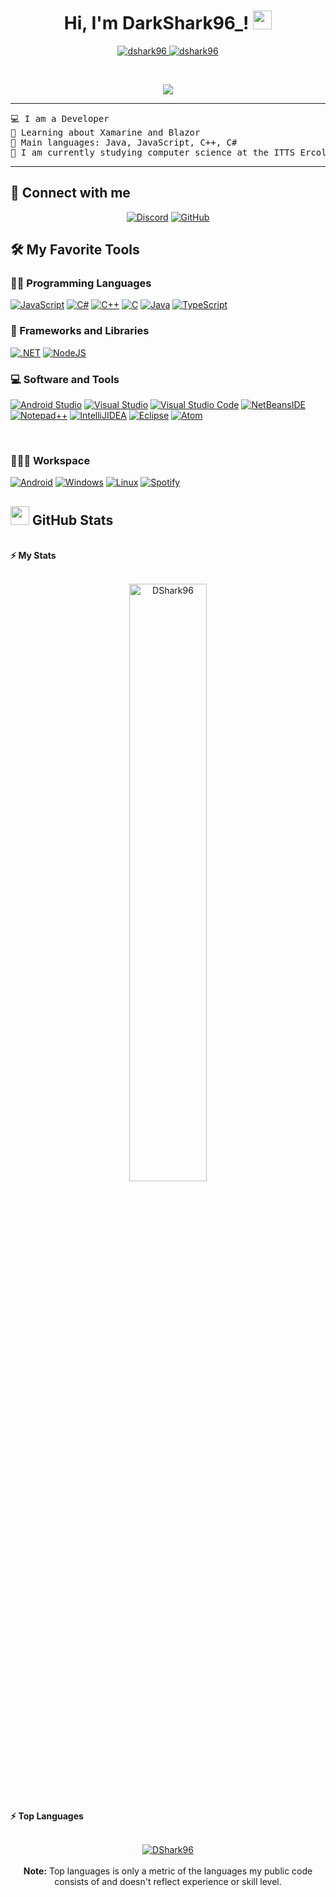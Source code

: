 <h1 align="center">
Hi, I'm DarkShark96_!
	<a href="https://github.com/DShark96" target="_self">
		<img src="https://media.giphy.com/media/hvRJCLFzcasrR4ia7z/giphy.gif" width="30">
	</a>
</h1>
<p align="center">
	<a href="https://github.com/DShark96">
		<img src="https://komarev.com/ghpvc/?username=DShark96&label=Profile%20views&color=0e75b6&style=flat" alt="dshark96" />
	</a>
	<a href="https://github.com/DShark96">
		<img src="https://img.shields.io/github/followers/DShark96?label=Followers" alt="dshark96" />
	</a>
</p>
<br/>
<p align="center">
	<a href="https://github.com/DShark96">
		<img src="https://readme-typing-svg.herokuapp.com?lines=Computer+Science+Student;Always%20learning%20new%20things&center=true&width=380&height=45">
	</a>
</p>

<hr>

<pre>
💻 I am a Developer
🌱 Learning about Xamarine and Blazor
🌟 Main languages: Java, JavaScript, C++, C#
📒 I am currently studying computer science at the ITTS Ercolino Scalfaro
</pre>
<hr>

## 🤝 Connect with me
<p align="center">
	<a href="https://discordapp.com/users/324966723960700938"><img img src="https://img.shields.io/badge/Discord-%237289DA.svg?style=for-the-badge&logo=discord&logoColor=white" alt="Discord"/></a>
	<a href="https://github.com/DShark96"><img src="https://img.shields.io/badge/GitHub-%23181717.svg?style=for-the-badge&logo=github&logoColor=white" alt="GitHub"/></a>
</p>

## 🛠️ My Favorite Tools

### 👨‍💻 Programming Languages

<p>
    <a href="https://github.com/DShark96"><img alt="JavaScript" src="https://img.shields.io/badge/javascript-%23323330.svg?style=for-the-badge&logo=javascript&logoColor=%23F7DF1E"></a>
    <a href="https://github.com/DShark96"><img alt="C#" src="https://img.shields.io/badge/C%23-%23239120.svg?style=for-the-badge&logo=c-sharp&logoColor=white"></a>
    <a href="https://github.com/DShark96"><img alt="C++" src="https://img.shields.io/badge/c++-%2300599C.svg?style=for-the-badge&logo=c%2B%2B&logoColor=white"></a>
    <a href="https://github.com/DShark96"><img alt="C" src="https://img.shields.io/badge/c-%2300599C.svg?style=for-the-badge&logo=c&logoColor=white"></a>
    <a href="https://github.com/DShark96"><img alt="Java" src="https://img.shields.io/badge/java-%23ED8B00.svg?style=for-the-badge&logo=java&logoColor=white"></a>
    <a href="https://github.com/DShark96"><img alt="TypeScript" src="https://img.shields.io/badge/typescript-%23007ACC.svg?style=for-the-badge&logo=typescript&logoColor=white"></a>

### 🧰 Frameworks and Libraries

<p>
    <a href="https://github.com/DShark96"><img alt=".NET" src="https://img.shields.io/badge/.NET-5C2D91?style=for-the-badge&logo=.net&logoColor=white"></a>
    <a href="https://github.com/DShark96"><img alt="NodeJS" src="https://img.shields.io/badge/node.js-6DA55F?style=for-the-badge&logo=node.js&logoColor=white"></a>
</p>

### 💻 Software and Tools

<p>
  <a href="https://github.com/DShark96"><img alt="Android Studio" src="https://img.shields.io/badge/Android%20Studio-3DDC84.svg?style=for-the-badge&logo=android-studio&logoColor=white"></a>
  <a href="https://github.com/DShark96"><img alt="Visual Studio" src="https://img.shields.io/badge/Visual%20Studio-5C2D91.svg?style=for-the-badge&logo=visual-studio&logoColor=white"></a>
  <a href="https://github.com/DShark96"><img alt="Visual Studio Code" src="https://img.shields.io/badge/Visual%20Studio%20Code-0078d7.svg?style=for-the-badge&logo=visual-studio-code&logoColor=white"></a>
  <a href="https://github.com/DShark96"><img alt="NetBeansIDE" src="https://img.shields.io/badge/NetBeansIDE-1B6AC6.svg?style=for-the-badge&logo=apache-netbeans-ide&logoColor=white"></a>
  <a href="https://github.com/DShark96"><img alt="Notepad++" src="https://img.shields.io/badge/Notepad++-90E59A.svg?style=for-the-badge&logo=notepad%2b%2b&logoColor=black"></a>
  <a href="https://github.com/DShark96"><img alt="IntelliJIDEA" src="https://img.shields.io/badge/IntelliJIDEA-000000.svg?style=for-the-badge&logo=intellij-idea&logoColor=white"></a>
  <a href="https://github.com/DShark96"><img alt="Eclipse" src="https://img.shields.io/badge/Eclipse-FE7A16.svg?style=for-the-badge&logo=Eclipse&logoColor=white"></a>
  <a href="https://github.com/DShark96"><img alt="Atom" src="https://img.shields.io/badge/Atom-%2366595C.svg?style=for-the-badge&logo=atom&logoColor=white"></a>
</p>
</br>

### 👨🏽‍💻 Workspace
<p>
    <a href="https://github.com/DShark96"><img alt="Android" src="https://img.shields.io/badge/Android-3DDC84?style=for-the-badge&logo=android&logoColor=white"></a>
    <a href="https://github.com/DShark96"><img alt="Windows" src="https://img.shields.io/badge/Windows-0078D6?style=for-the-badge&logo=windows&logoColor=white"></a>
    <a href="https://github.com/DShark96"><img alt="Linux" src="https://img.shields.io/badge/Linux-FCC624?style=for-the-badge&logo=linux&logoColor=black"></a>
    <a href="https://github.com/DShark96"><img alt="Spotify" src="https://img.shields.io/badge/Spotify-1ED760?style=for-the-badge&logo=spotify&logoColor=white"></a>
</p>

## <a href="https://github.com/DShark96"><img src="https://www.blumbergdigital.com/wp-content/uploads/2020/10/stats-graphic-statistics-business-512.png" width="30"></a> GitHub Stats

<br/>
<summary><b>⚡ My Stats</b></summary>
<br/>
<p align="center">
	<a href="https://github.com/DShark96">
	<img width="49.5%" src="https://github-readme-stats.vercel.app/api?username=DShark96&theme=midnight-purple&hide_border=true&include_all_commits=false&count_private=false&show_icons=true" alt="DShark96">
	</a>
	<br/>
</p>
<br/>
<summary><b>⚡ Top Languages</b></summary>
<br/>

<p align="center">
	<a href="https://github.com/DShark96">
	<img src="https://github-readme-stats.vercel.app/api/top-langs/?username=DShark96&theme=midnight-purple&hide_border=true&include_all_commits=false&count_private=false&layout=compact" alt="DShark96">
	</a>
	<br/>
<br/>
<b>Note:</b> Top languages is only a metric of the languages my public code consists of and doesn't reflect experience or skill level.
</p>
<br/>
